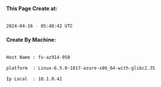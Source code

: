 
   
#### This Page Create at:

```bash

2024-04-16 - 05:48:42 UTC

```

#### Create By Machine:

```bash

Host Name : fv-az914-950

platform  : Linux-6.5.0-1017-azure-x86_64-with-glibc2.35

Ip Local  : 10.1.0.42

```

